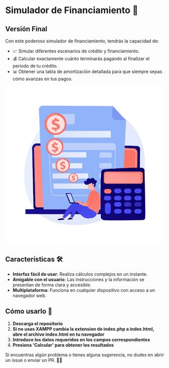 # Simulador de Financiamiento 🏦

## Versión Final

Con este poderoso simulador de financiamiento, tendrás la capacidad de:

- 📈 Simular diferentes escenarios de crédito y financiamiento.
- 💰 Calcular exactamente cuánto terminarás pagando al finalizar el período de tu crédito.
- 📊 Obtener una tabla de amortización detallada para que siempre sepas cómo avanzas en tus pagos.

![Icono de crédito](./assets/img/credit_icon.png)

## Características 🛠️

- **Interfaz fácil de usar**: Realiza cálculos complejos en un instante.
- **Amigable con el usuario**: Las instrucciones y la información se presentan de forma clara y accesible.
- **Multiplataforma**: Funciona en cualquier dispositivo con acceso a un navegador web.

## Cómo usarlo 📘

1. **Descarga el repositorio**
2. **Si no usas XAMPP cambia la extension de index.php a index.html, abre el archivo index.html en tu navegador**
3. **Introduce los datos requeridos en los campos correspondientes**
4. **Presiona 'Calcular' para obtener los resultados**

Si encuentras algún problema o tienes alguna sugerencia, no dudes en abrir un issue o enviar un PR. 👨‍💻